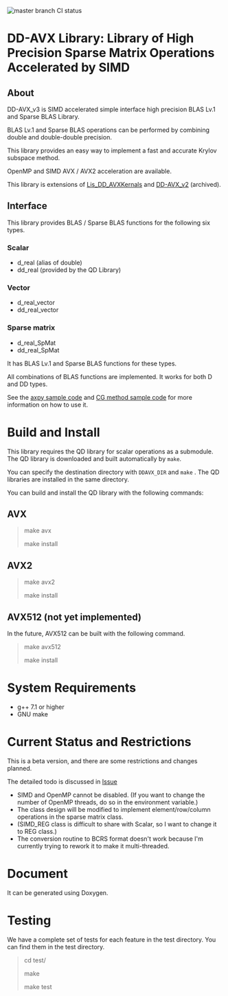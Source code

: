 ![master branch CI status](https://github.com/t-hishinuma/DD-AVX_v3/workflows/C/C++%20CI/badge.svg)

# DD-AVX Library: Library of High Precision Sparse Matrix Operations Accelerated by SIMD

## About
DD-AVX_v3 is SIMD accelerated simple interface high precision BLAS Lv.1 and Sparse BLAS Library.

BLAS Lv.1 and Sparse BLAS operations can be performed by combining double and double-double precision.

This library provides an easy way to implement a fast and accurate Krylov subspace method.

OpenMP and SIMD AVX / AVX2 acceleration are available.

This library is extensions of 
[Lis_DD_AVXKernals](https://github.com/t-hishinuma/Lis_DD_AVXkernels) and 
[DD-AVX_v2](https://github.com/t-hishinuma/DD-AVX_v2) (archived).

## Interface
This library provides BLAS / Sparse BLAS functions for the following six types.

### Scalar
* d_real (alias of double)
* dd_real (provided by the QD Library)
### Vector
* d_real_vector
* dd_real_vector
### Sparse matrix
* d_real_SpMat
* dd_real_SpMat

It has BLAS Lv.1 and Sparse BLAS functions for these types.

All combinations of BLAS functions are implemented.
It works for both D and DD types.

See the [axpy sample code](https://github.com/t-hishinuma/DD-AVX_v3/blob/master/test/vector_blas/axpy.cpp) and 
[CG method sample code](https://github.com/t-hishinuma/DD-AVX_v3/blob/master/sample/cg.cpp) 
for more information on how to use it.

# Build and Install
This library requires the QD library for scalar operations as a submodule.
The QD library is downloaded and built automatically by `make`.

You can specify the destination directory with `DDAVX_DIR` and `make` .
The QD libraries are installed in the same directory.

You can build and install the QD library with the following commands:

## AVX
> make avx
> 
> make install

## AVX2
> make avx2
> 
> make install

## AVX512 (not yet implemented)
In the future, AVX512 can be built with the following command.
> make avx512
> 
> make install

# System Requirements
* g++ 7.1 or higher
* GNU make

# Current Status and Restrictions
This is a beta version, and there are some restrictions and changes planned.

The detailed todo is discussed in [Issue](https://github.com/t-hishinuma/DD-AVX_v3/issues)

* SIMD and OpenMP cannot be disabled. (If you want to change the number of OpenMP threads, do so in the environment variable.)
* The class design will be modified to implement element/row/column operations in the sparse matrix class.
* (SIMD_REG class is difficult to share with Scalar, so I want to change it to REG class.)
* The conversion routine to BCRS format doesn't work because I'm currently trying to rework it to make it multi-threaded.

# Document
It can be generated using Doxygen.

# Testing
We have a complete set of tests for each feature in the test directory. You can find them in the test directory.

> cd test/
> 
> make
> 
> make test
